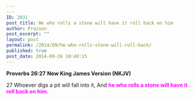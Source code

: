 ```yaml
---
---
ID: 2031
post_title: He who rolls a stone will have it roll back on him
author: Praison
post_excerpt: ""
layout: post
permalink: /2014/09/he-who-rolls-stone-will-roll-back/
published: true
post_date: 2014-09-26 10:48:15
---
```

<strong>Proverbs 26:27</strong>
<strong> New King James Version (NKJV)</strong>

27 Whoever digs a pit will fall into it,
And <span style="color: #ff00ff;"><strong>he who rolls a stone will have it roll back on him.</strong></span>